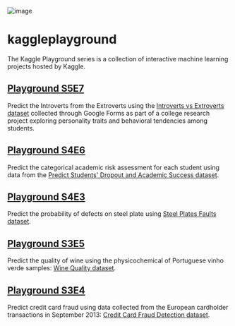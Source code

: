 ![image](https://github.com/user-attachments/assets/02e28f02-3871-40d5-a342-84417a9596d7)
# kaggleplayground
The Kaggle Playground series is a collection of interactive machine learning projects hosted by Kaggle.

## [Playground S5E7](https://www.kaggle.com/competitions/playground-series-s5e7)
Predict the Introverts from the Extroverts using the [Introverts vs Extroverts dataset](https://www.kaggle.com/datasets/rakeshkapilavai/extrovert-vs-introvert-behavior-data/data) collected through Google Forms as part of a college research project exploring personality traits and behavioral tendencies among students.

## [Playground S4E6](https://www.kaggle.com/competitions/playground-series-s4e6)

Predict the categorical academic risk assessment for each student using data from the [Predict Students' Dropout and Academic Success dataset](https://archive.ics.uci.edu/dataset/697/predict+students+dropout+and+academic+success).

## [Playground S4E3](https://www.kaggle.com/competitions/playground-series-s4e3)

Predict the probability of defects on steel plate using [Steel Plates Faults dataset](https://archive.ics.uci.edu/dataset/198/steel+plates+faults).

## [Playground S3E5](https://www.kaggle.com/competitions/playground-series-s3e5)

Predict the quality of wine using the physicochemical of Portuguese vinho verde samples: [Wine Quality dataset](https://www.kaggle.com/datasets/yasserh/wine-quality-dataset).

## [Playground S3E4](https://www.kaggle.com/competitions/playground-series-s3e4)

Predict credit card fraud using data collected from the European cardholder transactions in September 2013: [Credit Card Fraud Detection dataset](https://www.kaggle.com/datasets/mlg-ulb/creditcardfraud).
